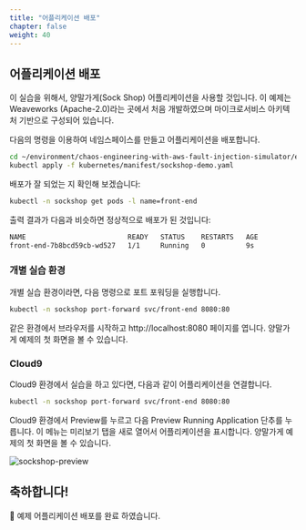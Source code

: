 ```yaml
---
title: "어플리케이션 배포"
chapter: false
weight: 40
---
```


## 어플리케이션 배포

이 실습을 위해서, 양말가게(Sock Shop) 어플리케이션을 사용할 것입니다. 이 예제는 Weaveworks (Apache-2.0)라는 곳에서 처음 개발하였으며 마이크로서비스 아키텍처 기반으로 구성되어 있습니다.

다음의 명령을 이용하여 네임스페이스를 만들고 어플리케이션을 배포합니다.
```sh
cd ~/environment/chaos-engineering-with-aws-fault-injection-simulator/eks/
kubectl apply -f kubernetes/manifest/sockshop-demo.yaml
```

배포가 잘 되었는 지 확인해 보겠습니다:
```sh
kubectl -n sockshop get pods -l name=front-end
```
출력 결과가 다음과 비슷하면 정상적으로 배포가 된 것입니다:
```sh
NAME                         READY   STATUS    RESTARTS   AGE
front-end-7b8bcd59cb-wd527   1/1     Running   0          9s
```

### 개별 실습 환경
개별 실습 환경이라면, 다음 명령으로 포트 포워딩을 실행합니다.

```sh
kubectl -n sockshop port-forward svc/front-end 8080:80
```
같은 환경에서 브라우저를 시작하고 http://localhost:8080 페이지를 엽니다. 양말가게 예제의 첫 화면을 볼 수 있습니다.

### Cloud9
Cloud9 환경에서 실습을 하고 있다면, 다음과 같이 어플리케이션을 연결합니다.

```sh
kubectl -n sockshop port-forward svc/front-end 8080:80
```
Cloud9 환경에서 Preview를 누르고 다음 Preview Running Application 단추를 누릅니다. 이 메뉴는 미리보기 탭을 새로 열어서 어플리케이션을 표시합니다. 양말가게 예제의 첫 화면을 볼 수 있습니다.

![sockshop-preview](/images/30_eks/weaveworks-sockshop-frontend.png)

## 축하합니다!

:tada: 예제 어플리케이션 배포를 완료 하였습니다.
